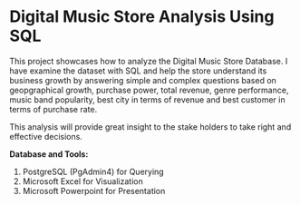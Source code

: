 # Digital Music Store Analysis Using SQL

This project showcases how to analyze the Digital Music Store Database. I have examine the dataset with SQL and help the store understand its business growth by answering simple and complex questions based on geopgraphical growth, purchase power, total revenue, genre performance, music band popularity, best city in terms of revenue and best customer in terms of purchase rate.

This analysis will provide great insight to the stake holders to take right and effective decisions.

**Database and Tools:**
1. PostgreSQL (PgAdmin4) for Querying
2. Microsoft Excel for Visualization 
3. Microsoft Powerpoint for Presentation

